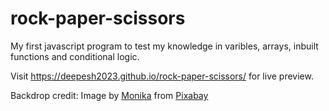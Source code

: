 # rock-paper-scissors

My first javascript program to test my knowledge in varibles, arrays, inbuilt functions and conditional logic.

Visit https://deepesh2023.github.io/rock-paper-scissors/ for live preview.

Backdrop credit: Image by <a href="https://pixabay.com/users/monicore-1499084/?utm_source=link-attribution&utm_medium=referral&utm_campaign=image&utm_content=3048876">Monika</a> from <a href="https://pixabay.com//?utm_source=link-attribution&utm_medium=referral&utm_campaign=image&utm_content=3048876">Pixabay</a>

